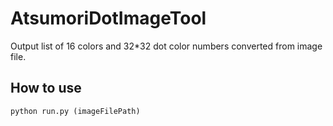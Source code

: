 # AtsumoriDotImageTool
Output list of 16 colors and 32*32 dot color numbers converted from image file.

## How to use
```
python run.py (imageFilePath)
```